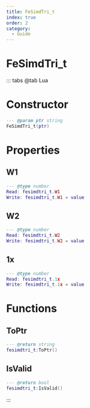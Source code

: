 ```yaml
---
title: FeSimdTri_t
index: true
order: 2
category:
  - Guide
---
```


# FeSimdTri_t

::: tabs
@tab Lua
# Constructor
```lua
--- @param ptr string
FeSimdTri_t(ptr)
```
# Properties
## W1 
```lua
--- @type number
Read: fesimdtri_t.W1
Write: fesimdtri_t.W1 = value
```
## W2 
```lua
--- @type number
Read: fesimdtri_t.W2
Write: fesimdtri_t.W2 = value
```
## 1x 
```lua
--- @type number
Read: fesimdtri_t.1x
Write: fesimdtri_t.1x = value
```
# Functions
## ToPtr
```lua
--- @return string
fesimdtri_t:ToPtr()
```
## IsValid
```lua
--- @return bool
fesimdtri_t:IsValid()
```

:::